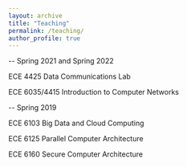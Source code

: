 ```yaml
---
layout: archive
title: "Teaching"
permalink: /teaching/
author_profile: true
---
```


-- Spring 2021 and Spring 2022

   ECE 4425 Data Communications Lab

   ECE 6035/4415 Introduction to Computer Networks


-- Spring 2019

   ECE 6103 Big Data and Cloud Computing

   ECE 6125 Parallel Computer Architecture

   ECE 6160 Secure Computer Architecture

